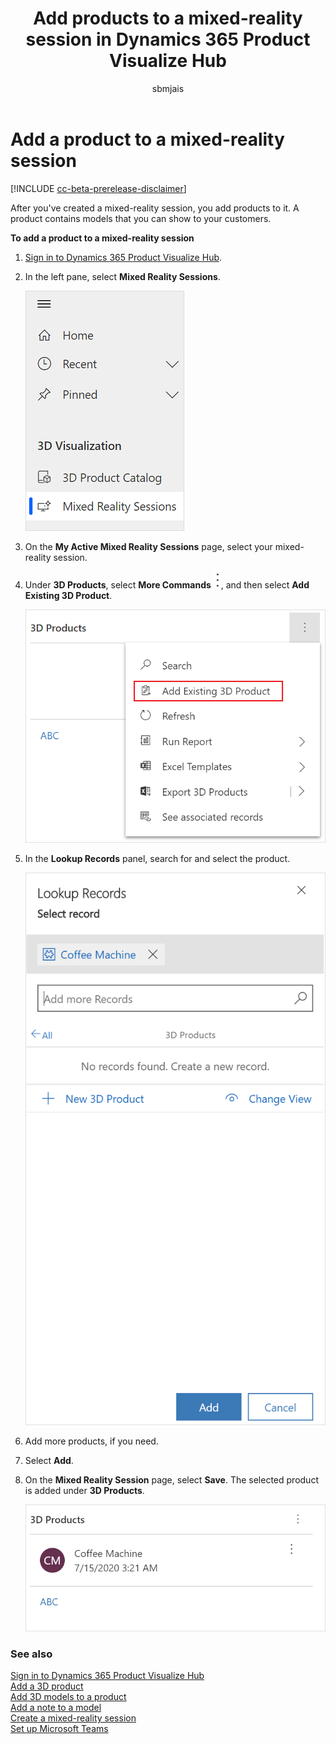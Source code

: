 ﻿---
title: Add products to a mixed-reality session in Dynamics 365 Product Visualize Hub
description: Instructions for adding products to a mixed-reality session in Dynamics 365 Product Visualize Hub.
ms.date: 07/17/2020
ms.topic: article
ms.service: dynamics-365-sales
author: sbmjais
ms.author: shjais
manager: shujoshi
---

# Add a product to a mixed-reality session

[!INCLUDE [cc-beta-prerelease-disclaimer](../includes/cc-beta-prerelease-disclaimer.md)]

After you've created a mixed-reality session, you add products to it. A product contains models that you can show to your customers.

**To add a product to a mixed-reality session**

1.  [Sign in to Dynamics 365 Product Visualize Hub](sign-in-app.md).

2.  In the left pane, select **Mixed Reality Sessions**.

    ![Select Mixed Reality Sessions from the left pane](media/mr-session.png "Select Mixed Reality Sessions from the left pane")

3.  On the **My Active Mixed Reality Sessions** page, select your mixed-reality session.

4.  Under **3D Products**, select **More Commands** ![More Commands icon](media/more-commands-icon.png "More Commands icon"), and then select **Add Existing 3D Product**.

    ![Add a product to a mixed-reality session](media/add-prod-mr-session.png "Add a product to a mixed-reality session")

5.  In the **Lookup Records** panel, search for and select the product.

    ![Lookup product](media/prod-lookup.png "Lookup product")

6.  Add more products, if you need.

7.  Select **Add**.

8.  On the **Mixed Reality Session** page, select **Save**. The selected product is added under **3D Products**.

    ![Product added to a mixed-reality session created](media/prod-added-mr-session.png "Product added to a mixed-reality session created")

### See also

[Sign in to Dynamics 365 Product Visualize Hub](sign-in-app.md)<br>
[Add a 3D product](add-3d-product.md)<br>
[Add 3D models to a product](add-3d-model-product.md)<br>
[Add a note to a model](add-note-model.md)<br>
[Create a mixed-reality session](create-mr-session.md)<br>
[Set up Microsoft Teams](setup-ms-teams.md)
